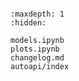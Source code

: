 ```{include} ../README.md
```

```{toctree}
:maxdepth: 1
:hidden:

models.ipynb
plots.ipynb
changelog.md
autoapi/index
```